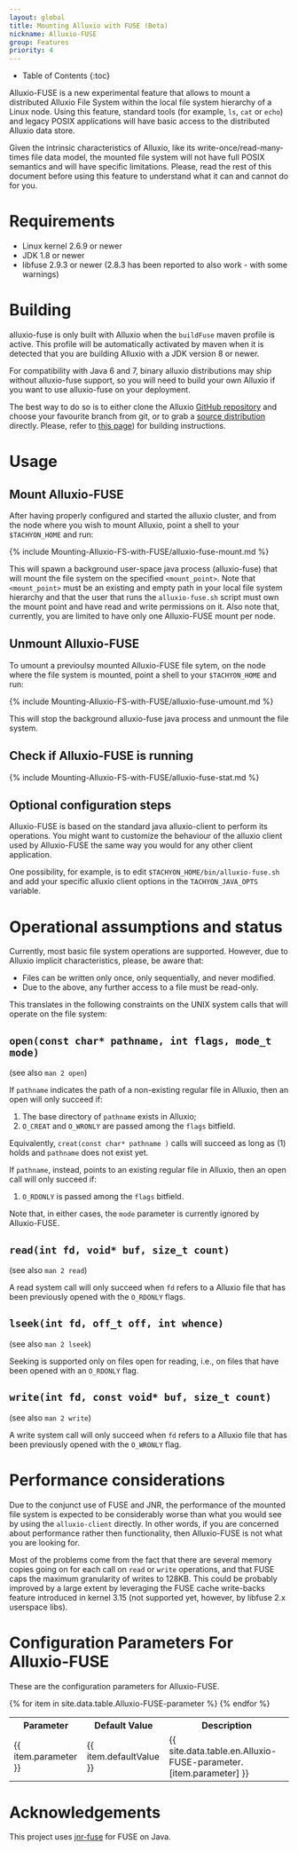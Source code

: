 ```yaml
---
layout: global
title: Mounting Alluxio with FUSE (Beta)
nickname: Alluxio-FUSE
group: Features
priority: 4
---
```


* Table of Contents
{:toc}

Alluxio-FUSE is a new experimental feature that allows to mount a distributed Alluxio File System
within the local file system hierarchy of a Linux node. Using this feature, standard tools
(for example, `ls`, `cat` or `echo`) and legacy POSIX applications will have basic access to
the distributed Alluxio data store.

Given the intrinsic characteristics of Alluxio, like its write-once/read-many-times file
data model, the mounted file system will not have full POSIX semantics and will have specific
limitations.  Please, read the rest of this document before using this feature to understand
what it can and cannot do for you.

# Requirements

* Linux kernel 2.6.9 or newer
* JDK 1.8 or newer
* libfuse 2.9.3 or newer
  (2.8.3 has been reported to also work - with some warnings)

# Building

alluxio-fuse is only built with Alluxio when the `buildFuse` maven profile is active. This
profile will be automatically activated by maven when it is detected that you are building
Alluxio with a JDK version 8 or newer.

For compatibility with Java 6 and 7, binary alluxio distributions may ship without alluxio-fuse
support, so you will need to build your own Alluxio if you want to use alluxio-fuse on your
deployment.

The best way to do so is to either clone the Alluxio [GitHub
repository](https://github.com/amplab/alluxio) and choose your favourite branch from git, or to
grab a [source distribution](https://github.com/amplab/alluxio/releases) directly. Please, refer to
[this page](Building-Alluxio-Master-Branch.html))
for building instructions.

# Usage

## Mount Alluxio-FUSE

After having properly configured and started the alluxio cluster, and from the node where you
wish to mount Alluxio, point a shell to your `$TACHYON_HOME` and run:

{% include Mounting-Alluxio-FS-with-FUSE/alluxio-fuse-mount.md %}

This will spawn a background user-space java process (alluxio-fuse) that will mount the file
system on the specified `<mount_point>`. Note that `<mount_point>` must be an existing and empty
path in your local file system hierarchy and that the user that runs the `alluxio-fuse.sh`
script must own the mount point and have read and write permissions on it. Also note that,
currently, you are limited to have only one Alluxio-FUSE mount per node.

## Unmount Alluxio-FUSE

To umount a previoulsy mounted Alluxio-FUSE file sytem, on the node where the file system is
mounted, point a shell to your `$TACHYON_HOME` and run:

{% include Mounting-Alluxio-FS-with-FUSE/alluxio-fuse-umount.md %}

This will stop the background alluxio-fuse java process and unmount the file system.

## Check if Alluxio-FUSE is running

{% include Mounting-Alluxio-FS-with-FUSE/alluxio-fuse-stat.md %}

## Optional configuration steps

Alluxio-FUSE is based on the standard java alluxio-client to perform its operations. You might
want to customize the behaviour of the alluxio client used by Alluxio-FUSE the same way you
would for any other client application.

One possibility, for example, is to edit `$TACHYON_HOME/bin/alluxio-fuse.sh` and add your
specific alluxio client options in the `TACHYON_JAVA_OPTS` variable.

# Operational assumptions and status

Currently, most basic file system operations are supported. However, due to Alluxio implicit
characteristics, please, be aware that:

* Files can be written only once, only sequentially, and never modified.
* Due to the above, any further access to a file must be read-only.

This translates in the following constraints on the UNIX system calls that will operate on the
file system:

## `open(const char* pathname, int flags, mode_t mode)`
(see also `man 2 open`)

If `pathname` indicates the path of a non-existing regular file in Alluxio, then an open will
only succeed if:

1. The base directory of `pathname` exists in Alluxio;
2. `O_CREAT` and `O_WRONLY` are passed among the `flags` bitfield.

Equivalently, `creat(const char* pathname )` calls will succeed as long as (1) holds and
`pathname` does not exist yet.

If `pathname`, instead, points to an existing regular file in Alluxio, then an open call will
only succeed if:

1. `O_RDONLY` is passed among the `flags` bitfield.

Note that, in either cases, the `mode` parameter is currently ignored by Alluxio-FUSE.

## `read(int fd, void* buf, size_t count)`
(see also `man 2 read`)

A read system call will only succeed when `fd` refers to a Alluxio file that has been previously
opened with the `O_RDONLY` flags.

## `lseek(int fd, off_t off, int whence)`
(see also `man 2 lseek`)

Seeking is supported only on files open for reading, i.e., on files that have been opened with an
`O_RDONLY` flag.

## `write(int fd, const void* buf, size_t count)`
(see also `man 2 write`)

A write system call will only succeed when `fd` refers to a Alluxio file that has been previously
opened  with the `O_WRONLY` flag.

# Performance considerations

Due to the conjunct use of FUSE and JNR, the performance of the mounted file system is expected
to be considerably worse than what you would see by using the `alluxio-client` directly. In other
words, if you are concerned about performance rather then functionality, then Alluxio-FUSE is
not what you are looking for.

Most of the problems come from the fact that there are several memory copies going on for each
call on `read` or `write` operations, and that FUSE caps the maximum granularity of writes to
128KB. This could be probably improved by a large extent by leveraging the FUSE cache write-backs
feature introduced in kernel 3.15 (not supported yet, however, by libfuse 2.x userspace libs).

# Configuration Parameters For Alluxio-FUSE

These are the configuration parameters for Alluxio-FUSE.

<table class="table table-striped">
<tr><th>Parameter</th><th>Default Value</th><th>Description</th></tr>
{% for item in site.data.table.Alluxio-FUSE-parameter %}
  <tr>
    <td>{{ item.parameter }}</td>
    <td>{{ item.defaultValue }}</td>
    <td>{{ site.data.table.en.Alluxio-FUSE-parameter.[item.parameter] }}</td>
  </tr>
{% endfor %}
</table>

# Acknowledgements

This project uses [jnr-fuse](https://github.com/SerCeMan/jnr-fuse) for FUSE on Java.
